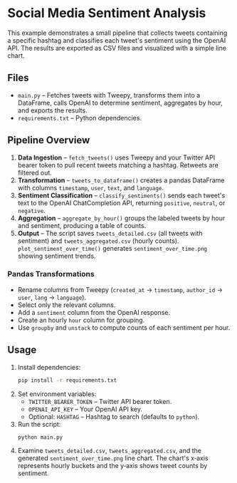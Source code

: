 # Social Media Sentiment Analysis

This example demonstrates a small pipeline that collects tweets containing a specific hashtag and classifies each tweet's sentiment using the OpenAI API. The results are exported as CSV files and visualized with a simple line chart.

## Files

- `main.py` – Fetches tweets with Tweepy, transforms them into a DataFrame, calls OpenAI to determine sentiment, aggregates by hour, and exports the results.
- `requirements.txt` – Python dependencies.

## Pipeline Overview

1. **Data Ingestion** – `fetch_tweets()` uses Tweepy and your Twitter API bearer token to pull recent tweets matching a hashtag. Retweets are filtered out.
2. **Transformation** – `tweets_to_dataframe()` creates a pandas DataFrame with columns `timestamp`, `user`, `text`, and `language`.
3. **Sentiment Classification** – `classify_sentiments()` sends each tweet's text to the OpenAI ChatCompletion API, returning `positive`, `neutral`, or `negative`.
4. **Aggregation** – `aggregate_by_hour()` groups the labeled tweets by hour and sentiment, producing a table of counts.
5. **Output** – The script saves `tweets_detailed.csv` (all tweets with sentiment) and `tweets_aggregated.csv` (hourly counts). `plot_sentiment_over_time()` generates `sentiment_over_time.png` showing sentiment trends.

### Pandas Transformations

- Rename columns from Tweepy (`created_at` → `timestamp`, `author_id` → `user`, `lang` → `language`).
- Select only the relevant columns.
- Add a `sentiment` column from the OpenAI response.
- Create an hourly `hour` column for grouping.
- Use `groupby` and `unstack` to compute counts of each sentiment per hour.

## Usage

1. Install dependencies:
   ```bash
   pip install -r requirements.txt
   ```
2. Set environment variables:
   - `TWITTER_BEARER_TOKEN` – Twitter API bearer token.
   - `OPENAI_API_KEY` – Your OpenAI API key.
   - Optional: `HASHTAG` – Hashtag to search (defaults to `python`).
3. Run the script:
   ```bash
   python main.py
   ```
4. Examine `tweets_detailed.csv`, `tweets_aggregated.csv`, and the generated `sentiment_over_time.png` line chart. The chart's x‑axis represents hourly buckets and the y‑axis shows tweet counts by sentiment.
